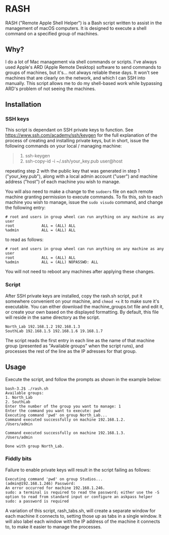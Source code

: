 # RASH

RASH ("Remote Apple Shell Helper") is a Bash script written to assist in the management of macOS computers. It is designed to execute a shell command on a specified group of machines.

## Why?

I do a lot of Mac management via shell commands or scripts. I've always used Apple's ARD (Apple Remote Desktop) software to send commands to groups of machines, but it's... not always reliable these days. It won't see machines that are clearly on the network, and which I can SSH into manually. This script allows me to do my shell-based work while bypassing ARD's problem of not seeing the machines.

## Installation

### SSH keys

This script is dependant on SSH private keys to function. See https://www.ssh.com/academy/ssh/keygen for the full explanation of the process of creating and installing private keys, but in short, issue the following commands on your local / managing machine:

> 1) ssh-keygen
> 2) ssh-copy-id -i ~/.ssh/your_key.pub user@host

repeating step 2 with the public key that was generated in step 1 ("your_key.pub"), along with a local admin account ("user") and machine address ("host") of each machine you wish to manage.

You will also need to make a change to the `sudoers` file on each remote machine granting permission to execute commands. To fix this, ssh to each machine you wish to manage, issue the `sudo visudo` command, and change the following entry:

```
# root and users in group wheel can run anything on any machine as any user
root            ALL = (ALL) ALL
%admin          ALL = (ALL) ALL
```

to read as follows:

```
# root and users in group wheel can run anything on any machine as any user
root            ALL = (ALL) ALL
%admin          ALL = (ALL) NOPASSWD: ALL
```

You will not need to reboot any machines after applying these changes.

### Script

After SSH private keys are installed, copy the rash.sh script, put it somewhere convenient on your machine, and `chmod +x` it to make sure it's executable. You can either download the machine_groups.txt file and edit it, or create your own based on the displayed formatting. By default, this file will reside in the same directory as the script. 

```
North_Lab 192.168.1.2 192.168.1.3
SouthLab 192.168.1.5 192.168.1.6 19.168.1.7
```

The script reads the first entry in each line as the name of that machine group (presented as "Available groups" when the script runs), and processes the rest of the line as the IP adresses for that group.

## Usage

Execute the script, and follow the prompts as shown in the example below:

```
bash-3.2$ ./rash.sh 
Available groups:
1. North_Lab
2. SouthLab
Enter the number of the group you want to manage: 1
Enter the command you want to execute: pwd
Executing command 'pwd' on group North_Lab...
Command executed successfully on machine 192.168.1.2.
/Users/admin

Command executed successfully on machine 192.168.1.3.
/Users/admin

Done with group North_Lab.
```

### Fiddly bits

Failure to enable private keys will result in the script failing as follows:

```
Executing command 'pwd' on group Studios...
(admin@192.168.1.246) Password:
An error occurred for machine 192.168.1.246.
sudo: a terminal is required to read the password; either use the -S option to read from standard input or configure an askpass helper
sudo: a password is required
```

A variation of this script, rash_tabs.sh, will create a separate window for each machine it connects to, setting those up as tabs in a single window. It will also label each window with the IP address of the machine it connects to, to make it easier to manage the processes.
